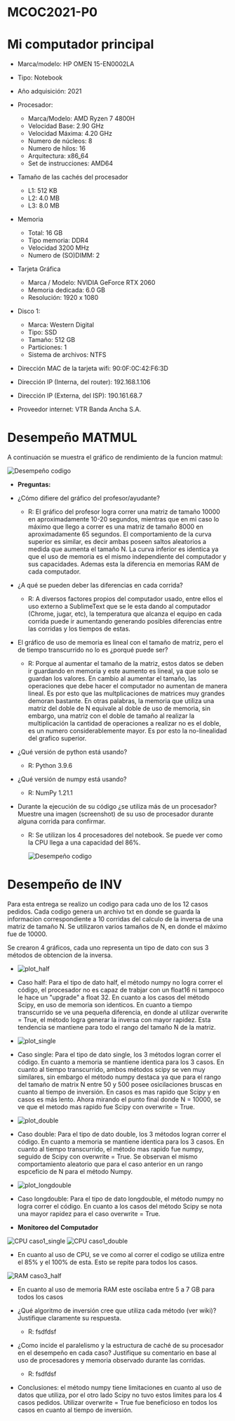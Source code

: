 # MCOC2021-P0

# Mi computador principal 

* Marca/modelo: HP OMEN 15-EN0002LA
* Tipo: Notebook
* Año adquisición: 2021
* Procesador:
  * Marca/Modelo: AMD Ryzen 7 4800H
  * Velocidad Base: 2.90 GHz
  * Velocidad Máxima: 4.20 GHz
  * Numero de núcleos: 8 
  * Numero de hilos: 16
  * Arquitectura: x86_64
  * Set de instrucciones: AMD64
* Tamaño de las cachés del procesador
  * L1: 512 KB
  * L2: 4.0 MB
  * L3: 8.0 MB
* Memoria 
  * Total: 16 GB
  * Tipo memoria: DDR4
  * Velocidad 3200 MHz
  * Numero de (SO)DIMM: 2
* Tarjeta Gráfica
  * Marca / Modelo: NVIDIA GeForce RTX 2060 
  * Memoria dedicada: 6.0 GB
  * Resolución: 1920 x 1080
* Disco 1: 
  * Marca: Western Digital
  * Tipo: SSD
  * Tamaño: 512 GB
  * Particiones: 1
  * Sistema de archivos: NTFS
  
* Dirección MAC de la tarjeta wifi: 90:0F:0C:42:F6:3D
* Dirección IP (Interna, del router): 192.168.1.106
* Dirección IP (Externa, del ISP): 190.161.68.7
* Proveedor internet: VTR Banda Ancha S.A.

# Desempeño MATMUL

A continuación se muestra el gráfico de rendimiento de la funcion matmul:

   ![Desempeño codigo](https://github.com/VicenteOtaegui/MCOC2021-P0/blob/main/plot.png)
* **Preguntas:**
* ¿Cómo difiere del gráfico del profesor/ayudante?
  * R: El gráfico del profesor logra correr una matriz de tamaño 10000 en aproximadamente 10-20 segundos, mientras que en mi caso lo máximo que llego a correr es una matriz de tamaño 8000 en aproximadamente 65 segundos. El comportamiento de la curva superior es similar, es decir ambas poseen saltos aleatorios a medida que aumenta el tamaño N. La curva inferior es identica ya que el uso de memoria es el mismo independiente del computador y sus capacidades. Ademas esta la diferencia en memorias RAM de cada computador.

* ¿A qué se pueden deber las diferencias en cada corrida?
  * R: A diversos factores propios del computador usado, entre ellos el uso externo a SublimeText que se le esta dando al computador (Chrome, jugar, etc), la temperatura que alcanza el equipo en cada corrida puede ir aumentando generando posibles diferencias entre las corridas y los tiempos de estas. 

* El gráfico de uso de memoria es lineal con el tamaño de matriz, pero el de tiempo transcurrido no lo es ¿porqué puede ser?
  * R: Porque al aumentar el tamaño de la matriz, estos datos se deben ir guardando en memoria y este aumento es lineal, ya que solo se guardan los valores. En cambio al aumentar el tamaño, las operaciones que debe hacer el computador no aumentan de manera lineal. Es por esto que las multplicaciones de matrices muy grandes demoran bastante. En otras palabras, la memoria que utiliza una matriz del doble de N equivale al doble de uso de memoria, sin embargo, una matriz con el doble de tamaño al realizar la multiplicación la cantidad de operaciones a realizar no es el doble, es un numero considerablemente mayor. Es por esto la no-linealidad del grafico superior.

* ¿Qué versión de python está usando?
  * R: Python 3.9.6

* ¿Qué versión de numpy está usando?
  * R: NumPy 1.21.1

* Durante la ejecución de su código ¿se utiliza más de un procesador? Muestre una imagen (screenshot) de su uso de procesador durante alguna corrida para confirmar.
  * R: Se utilizan los 4 procesadores del notebook. Se puede ver como la CPU llega a una capacidad del 86%.
  
    ![Desempeño codigo](https://github.com/VicenteOtaegui/MCOC2021-P0/blob/main/Screenshot%20CPU.PNG)

# Desempeño de INV

Para esta entrega se realizo un codigo para cada uno de los 12 casos pedidos. Cada codigo genera un archivo txt en donde se guarda la informacion correspondiente a 10 corridas del calculo de la inversa de una matriz de tamaño N. Se utilizaron varios tamaños de N, en donde el máximo fue de 10000.

Se crearon 4 gráficos, cada uno representa un tipo de dato con sus 3 métodos de obtencion de la inversa. 

* ![plot_half](https://github.com/VicenteOtaegui/MCOC2021-P0/blob/main/plot_half.png)

* Caso half: Para el tipo de dato half, el método numpy no logra correr el código, el procesador no es capaz de trabjar con un float16 ni tampoco le hace un "upgrade" a float 32. En cuanto a los casos del método Scipy, en uso de memoria son identicos. En cuanto a tiempo transcurrido se ve una pequeña diferencia, en donde al utilizar overwrite = True, el método logra generar la inversa con mayor rapidez. Esta tendencia se mantiene para todo el rango del tamaño N de la matriz. 


* ![plot_single](https://github.com/VicenteOtaegui/MCOC2021-P0/blob/main/plot_single.png)

* Caso single: Para el tipo de dato single, los 3 métodos logran correr el código. En cuanto a memoria se mantiene identica para los 3 casos. En cuanto al tiempo transcurrido, ambos métodos scipy se ven muy similares, sin embargo el método numpy destaca ya que para el rango del tamaño de matrix N entre 50 y 500 posee osicilaciones bruscas en cuanto al tiempo de inversión. En casos es mas rapido que Scipy y en casos es más lento. Ahora mirando el punto final donde N = 10000, se ve que el metodo mas rapido fue Scipy con overwrite = True. 


* ![plot_double](https://github.com/VicenteOtaegui/MCOC2021-P0/blob/main/plot_double.png)

* Caso double: Para el tipo de dato double, los 3 métodos logran correr el código. En cuanto a memoria se mantiene identica para los 3 casos. En cuanto al tiempo transcurrido, el método mas rapido fue numpy, seguido de Scipy con overwrite = True. Se observan el mismo comportamiento aleatorio que para el caso anterior en un rango espceficio de N para el método Numpy. 


* ![plot_longdouble](https://github.com/VicenteOtaegui/MCOC2021-P0/blob/main/plot_longdouble.png)

* Caso longdouble: Para el tipo de dato longdouble, el método numpy no logra correr el código. En cuanto a los casos del método Scipy se nota una mayor rapidez para el caso overwrite = True.

* **Monitoreo del Computador**

![CPU caso1_single](https://github.com/VicenteOtaegui/MCOC2021-P0/blob/main/Screenshot%20CPU%20caso1_single.png)
![CPU caso1_double](https://github.com/VicenteOtaegui/MCOC2021-P0/blob/main/Screenshot%20CPU%20caso1_double.png)
* En cuanto al uso de CPU, se ve como al correr el codigo se utiliza entre el 85% y el 100% de esta. Esto se repite para todos los casos.

![RAM caso3_half](https://github.com/VicenteOtaegui/MCOC2021-P0/blob/main/Screenshot%20RAM%20caso3_half.png)
* En cuanto al uso de memoria RAM este oscilaba entre 5 a 7 GB para todos los casos

* ¿Qué algoritmo de inversión cree que utiliza cada método (ver wiki)? Justifique claramente su respuesta. 
  * R: fsdfdsf

* ¿Como incide el paralelismo y la estructura de caché de su procesador en el desempeño en cada caso? Justifique su comentario en base al uso de procesadores y memoria observado durante las corridas.
  * R: fsdfdsf

* Conclusiones: el método numpy tiene limitaciones en cuanto al uso de datos que utiliza, por el otro lado Scipy no tuvo estos limites para los 4 casos pedidos. Utilizar overwrite = True fue beneficioso en todos los casos en cuanto al tiempo de inversión. 

